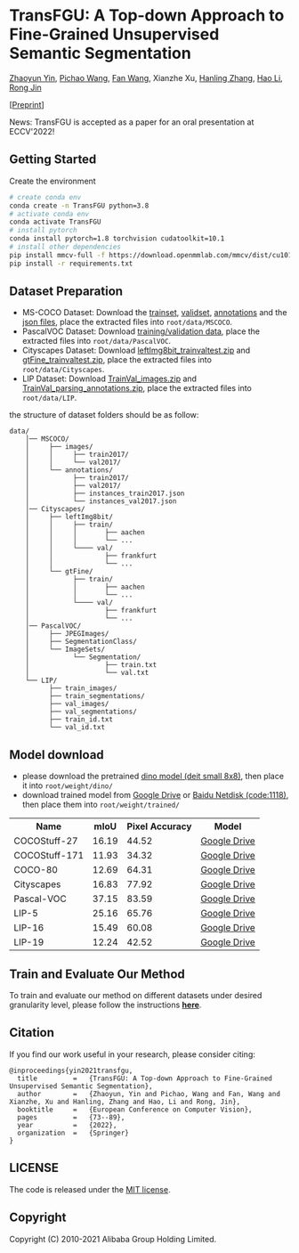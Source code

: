 # TransFGU: A Top-down Approach to Fine-Grained Unsupervised Semantic Segmentation
[Zhaoyun Yin](https://github.com/zyy-cn),
[Pichao Wang](https://sites.google.com/site/pichaossites/),
[Fan Wang](https://scholar.google.com/citations?user=WCRGTHsAAAAJ&hl=en),
Xianzhe Xu,
[Hanling Zhang](http://design.hnu.edu.cn/info/1023/5767.htm),
[Hao Li](https://scholar.google.com/citations?user=pHN-QIwAAAAJ&hl=zh-CN),
[Rong Jin](https://scholar.google.com/citations?user=CS5uNscAAAAJ&hl=zh-CN)

[[Preprint](https://arxiv.org/abs/2112.01515)]


News: TransFGU is accepted as a paper for an oral presentation at ECCV'2022!


## Getting Started

Create the environment

```bash
# create conda env
conda create -n TransFGU python=3.8
# activate conda env
conda activate TransFGU
# install pytorch
conda install pytorch=1.8 torchvision cudatoolkit=10.1
# install other dependencies
pip install mmcv-full -f https://download.openmmlab.com/mmcv/dist/cu101/torch1.8.0/index.html
pip install -r requirements.txt
```

## Dataset Preparation

- MS-COCO Dataset: Download the [trainset](http://images.cocodataset.org/zips/train2017.zip), [validset](http://images.cocodataset.org/zips/val2017.zip), [annotations](http://calvin.inf.ed.ac.uk/wp-content/uploads/data/cocostuffdataset/stuffthingmaps_trainval2017.zip) and the [json files](http://images.cocodataset.org/annotations/annotations_trainval2017.zip), place the extracted files into `root/data/MSCOCO`.
- PascalVOC Dataset: Download [training/validation data](http://host.robots.ox.ac.uk/pascal/VOC/voc2012/VOCtrainval_11-May-2012.tar), place the extracted files into `root/data/PascalVOC`.
- Cityscapes Dataset: Download [leftImg8bit_trainvaltest.zip](https://www.cityscapes-dataset.com/file-handling/?packageID=3) and [gtFine_trainvaltest.zip](https://www.cityscapes-dataset.com/file-handling/?packageID=1), place the extracted files into `root/data/Cityscapes`.
- LIP Dataset: Download [TrainVal_images.zip](https://drive.google.com/file/d/0BzvH3bSnp3E9cVl3b3pKdmFlclE/view?usp=sharing&resourcekey=0-0crLyOF_Tj-hPDLS89DtqA) and [TrainVal_parsing_annotations.zip](https://drive.google.com/file/d/15tifhBogDs_oBUKaUf362vzZTlIdzktv/view?usp=sharing), place the extracted files into `root/data/LIP`.

the structure of dataset folders should be as follow:
~~~
data/
    │── MSCOCO/
    │     ├── images/
    │     │     ├── train2017/
    │     │     └── val2017/
    │     └── annotations/
    │           ├── train2017/
    │           ├── val2017/
    │           ├── instances_train2017.json
    │           └── instances_val2017.json
    │── Cityscapes/
    │     ├── leftImg8bit/
    │     │     ├── train/
    │     │     │       ├── aachen
    │     │     │       └── ...
    │     │     └──── val/
    │     │             ├── frankfurt
    │     │             └── ...
    │     └── gtFine/
    │           ├── train/
    │           │       ├── aachen
    │           │       └── ...
    │           └──── val/
    │                   ├── frankfurt
    │                   └── ...
    │── PascalVOC/
    │     ├── JPEGImages/
    │     ├── SegmentationClass/
    │     └── ImageSets/
    │           └── Segmentation/
    │                   ├── train.txt
    │                   └── val.txt
    └── LIP/
          ├── train_images/
          ├── train_segmentations/
          ├── val_images/
          ├── val_segmentations/
          ├── train_id.txt
          └── val_id.txt
~~~


## Model download
- please download the pretrained [dino model (deit small 8x8)](https://dl.fbaipublicfiles.com/dino/dino_deitsmall8_pretrain/dino_deitsmall8_pretrain.pth), then place it into `root/weight/dino/` 
- download trained model from [Google Drive](https://drive.google.com/drive/folders/1vHKLrAE51mLTK-5DpzByQ_g1RAjmONyi?usp=sharing) or [Baidu Netdisk (code:1118)](https://pan.baidu.com/s/1N7GSzcMOi9C3mgpUsIa4oA), then place them into `root/weight/trained/` 

<table>
  <tr>
    <th>Name</th>
    <th>mIoU</th>
    <th>Pixel Accuracy</th>
    <th>Model</th>
  </tr>
  <tr>
    <td>COCOStuff-27</td>
    <td>16.19</td>
    <td>44.52</td>
    <td><a href="https://drive.google.com/file/d/1cEQj1YqxbxrechgbWcRsbLD1tGVSKOkx/view?usp=sharing">Google Drive</a></td>
  </tr>
  <tr>
    <td>COCOStuff-171</td>
    <td>11.93</td>
    <td>34.32</td>
    <td><a href="https://drive.google.com/file/d/1NCGDHDS1gSIiI02dtbolcNY63ohOvMLM/view?usp=sharing">Google Drive</a></td>
  </tr>
  <tr>
    <td>COCO-80</td>
    <td>12.69</td>
    <td>64.31</td>
    <td><a href="https://drive.google.com/file/d/1v1ogrw68DGCSU72CGqMq7h6aYYM13NUU/view?usp=sharing">Google Drive</a></td>
  </tr>
  <tr>
    <td>Cityscapes</td>
    <td>16.83</td>
    <td>77.92</td>
    <td><a href="https://drive.google.com/file/d/10Nh3uONXZ5DspEzbFMoOIKSVe6w2i6ya/view?usp=sharing">Google Drive</a></td>
  </tr>
  <tr>
    <td>Pascal-VOC</td>
    <td>37.15</td>
    <td>83.59</td>
    <td><a href="https://drive.google.com/file/d/1qJDIa-4lTP6-HxArJhk-DLjQOnCYq5p2/view?usp=sharing">Google Drive</a></td>
  </tr>
  <tr>
    <td>LIP-5</td>
    <td>25.16</td>
    <td>65.76</td>
    <td><a href="https://drive.google.com/file/d/1yqsg2CX6KxnDVlnD1TgoWQqEGcfG8O3x/view?usp=sharing">Google Drive</a></td>
  </tr>
  <tr>
    <td>LIP-16</td>
    <td>15.49</td>
    <td>60.08</td>
    <td><a href="https://drive.google.com/file/d/1AUbDQ0T1bhPE0GtIGvRe-GkTv0zymw45/view?usp=sharing">Google Drive</a></td>
  </tr>
  <tr>
    <td>LIP-19</td>
    <td>12.24</td>
    <td>42.52</td>
    <td><a href="https://drive.google.com/file/d/1Gevpy9_YIumFMRDDkJTyQJjIT7V_o8iK/view?usp=sharing">Google Drive</a></td>
  </tr>
</table>


## Train and Evaluate Our Method
To train and evaluate our method on different datasets under desired granularity level, please follow the instructions [**here**](Command.md).

## Citation
If you find our work useful in your research, please consider citing:

    @inproceedings{yin2021transfgu,
      title			=	{TransFGU: A Top-down Approach to Fine-Grained Unsupervised Semantic Segmentation},
      author		=	{Zhaoyun, Yin and Pichao, Wang and Fan, Wang and Xianzhe, Xu and Hanling, Zhang and Hao, Li and Rong, Jin},
	  booktitle		=	{European Conference on Computer Vision},
	  pages			=	{73--89},
	  year			=	{2022},
	  organization	=	{Springer}
    }

## LICENSE
The code is released under the [MIT license](LICENSE).

## Copyright
Copyright (C) 2010-2021 Alibaba Group Holding Limited.